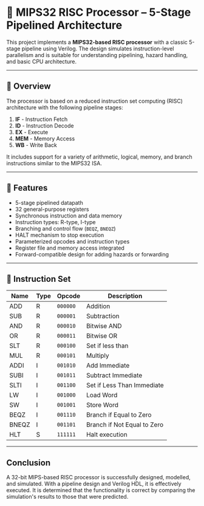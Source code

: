 # 🚀 MIPS32 RISC Processor – 5-Stage Pipelined Architecture

This project implements a **MIPS32-based RISC processor** with a classic 5-stage pipeline using Verilog. The design simulates instruction-level parallelism and is suitable for understanding pipelining, hazard handling, and basic CPU architecture.

---

## 📘 Overview

The processor is based on a reduced instruction set computing (RISC) architecture with the following pipeline stages:

1. **IF** - Instruction Fetch  
2. **ID** - Instruction Decode  
3. **EX** - Execute  
4. **MEM** - Memory Access  
5. **WB** - Write Back  

It includes support for a variety of arithmetic, logical, memory, and branch instructions similar to the MIPS32 ISA.

---

## 🧰 Features

- 5-stage pipelined datapath
- 32 general-purpose registers
- Synchronous instruction and data memory
- Instruction types: R-type, I-type
- Branching and control flow (`BEQZ`, `BNEQZ`)
- HALT mechanism to stop execution
- Parameterized opcodes and instruction types
- Register file and memory access integrated
- Forward-compatible design for adding hazards or forwarding

---

## 🧾 Instruction Set

| Name   | Type | Opcode     | Description                 |
|--------|------|------------|-----------------------------|
| ADD    | R    | `000000`   | Addition                    |
| SUB    | R    | `000001`   | Subtraction                 |
| AND    | R    | `000010`   | Bitwise AND                 |
| OR     | R    | `000011`   | Bitwise OR                  |
| SLT    | R    | `000100`   | Set if less than            |
| MUL    | R    | `000101`   | Multiply                    |
| ADDI   | I    | `001010`   | Add Immediate               |
| SUBI   | I    | `001011`   | Subtract Immediate          |
| SLTI   | I    | `001100`   | Set if Less Than Immediate  |
| LW     | I    | `001000`   | Load Word                   |
| SW     | I    | `001001`   | Store Word                  |
| BEQZ   | I    | `001110`   | Branch if Equal to Zero     |
| BNEQZ  | I    | `001101`   | Branch if Not Equal to Zero |
| HLT    | S    | `111111`   | Halt execution              |

---

## Conclusion

A 32-bit MIPS-based RISC processor is successfully designed, modelled, and simulated. With a pipeline design and Verilog HDL, it is effectively executed. It is determined that the functionality is correct by comparing the simulation's results to those that were predicted. 
